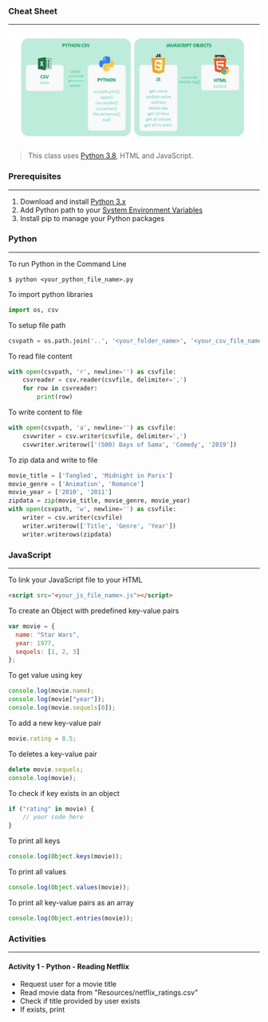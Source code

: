 ### Cheat Sheet ###
------
![image](gif.gif)
> This class uses [Python 3.8](https://www.python.org/), HTML and JavaScript.


### Prerequisites ###
------

1. Download and install [Python 3.x](https://www.python.org/downloads/)
2. Add Python path to your [System Environment Variables](http://www.aaronstannard.com/how-to-setup-a-proper-python-environment-on-windows/)
3. Install pip to manage your Python packages


### Python ###
------

To run Python in the Command Line
```
$ python <your_python_file_name>.py
```


To import python libraries
```python
import os, csv
```


To setup file path
```python
csvpath = os.path.join('..', '<your_folder_name>', '<your_csv_file_name>.csv')
```

To read file content
```python
with open(csvpath, 'r', newline='') as csvfile:
    csvreader = csv.reader(csvfile, delimiter=',')
    for row in csvreader:
        print(row)
```

To write content to file
```python
with open(csvpath, 'a', newline='') as csvfile:
    csvwriter = csv.writer(csvfile, delimiter=',')
    csvwriter.writerow(['(500) Days of Sama', 'Comedy', '2019'])
```

To zip data and write to file
```python
movie_title = ['Tangled', 'Midnight in Paris']
movie_genre = ['Animation', 'Romance']
movie_year = ['2010', '2011']
zipdata = zip(movie_title, movie_genre, movie_year)
with open(csvpath, 'w', newline='') as csvfile:
    writer = csv.writer(csvfile)
    writer.writerow(['Title', 'Genre', 'Year'])
    writer.writerows(zipdata)
```


### JavaScript ###
------

To link your JavaScript file to your HTML
```html
<script src="<your_js_file_name>.js"></script>
```

To create an Object with predefined key-value pairs
```js
var movie = {
  name: "Star Wars",
  year: 1977,
  sequels: [1, 2, 3]
};
```

To get value using key
```js
console.log(movie.name);
console.log(movie["year"]);
console.log(movie.sequels[0]);
```

To add a new key-value pair
```js
movie.rating = 8.5;
```

To deletes a key-value pair
```js
delete movie.sequels;
console.log(movie);
```

To check if key exists in an object
```js
if ("rating" in movie) {
	// your code here
}
```


To print all keys
```js
console.log(Object.keys(movie));
```


To print all values
```js
console.log(Object.values(movie));
```

To print all key-value pairs as an array
```js
console.log(Object.entries(movie));
```


### Activities ###
------

#### Activity 1 - Python - Reading Netflix ####
  * Request user for a movie title
  * Read movie data from "Resources/netflix_ratings.csv"
  * Check if title provided by user exists
  * If exists, print <title> is rated <rating> with a rating of <user_rating_score>


#### Activity 2 - Python - Udemy Zip ####
  * Read data from "Resources/web_starter.csv"
  * Store values of Title, Price, Subscriber Count, # reviews, % reviews,  Course Length in sperate arrays
  * Zip arrays together into a single tuple
  * Write zip content to CSV file


#### Activity 3 - JavaScript - Word Counter ####
  * Create a function in JS that counts the number of occurrences of each word in a string. 
  * Function should take in a string as its parameter
  * Function should return a key-value pair object with Words as keys and Word count as values.

  * Takes **"I yam what I yam and always will be what I yam"**
  * Returns   
  ```js
  {
    I: 3,
    always: 1,
    am: 1,
    and: 1,
    be: 1,
    what: 2,
    will: 1,
    yam: 3
  }
  ```


